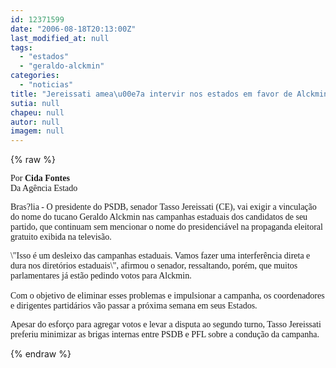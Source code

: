 ```yaml
---
id: 12371599
date: "2006-08-18T20:13:00Z"
last_modified_at: null
tags:
  - "estados"
  - "geraldo-alckmin"
categories:
  - "noticias"
title: "Jereissati amea\u00e7a intervir nos estados em favor de Alckmin"
sutia: null
chapeu: null
autor: null
imagem: null
---
```

{% raw %}
<p><P><FONT face=Verdana>Por <STRONG>Cida Fontes</STRONG><BR>Da Agência Estado</P></FONT></p>
<p><P><FONT face=Verdana>Bras?lia - O presidente do PSDB, senador Tasso Jereissati (CE), vai exigir a vinculação do nome do tucano Geraldo Alckmin nas campanhas estaduais dos candidatos de seu partido, que continuam sem mencionar o nome do presidenciável na propaganda eleitoral gratuito exibida na televisão. </FONT></P></p>
<p><P><FONT face=Verdana>\"Isso é um desleixo das campanhas estaduais. Vamos fazer uma interferência direta e dura nos diretórios estaduais\", afirmou o senador, ressaltando, porém, que muitos parlamentares já estão pedindo votos para Alckmin. <BR><BR>Com o objetivo de eliminar esses problemas e impulsionar a campanha, os coordenadores e dirigentes partidários vão passar a próxima semana em seus Estados. </FONT></P></p>
<p><P><FONT face=Verdana>Apesar do esforço para agregar votos e levar a disputa ao segundo turno, Tasso Jereissati preferiu minimizar as brigas internas entre PSDB e PFL sobre a condução da campanha.</FONT> </P> </p>
{% endraw %}